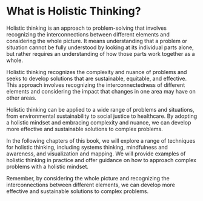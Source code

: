 What is Holistic Thinking?
=================================================================

Holistic thinking is an approach to problem-solving that involves recognizing the interconnections between different elements and considering the whole picture. It means understanding that a problem or situation cannot be fully understood by looking at its individual parts alone, but rather requires an understanding of how those parts work together as a whole.

Holistic thinking recognizes the complexity and nuance of problems and seeks to develop solutions that are sustainable, equitable, and effective. This approach involves recognizing the interconnectedness of different elements and considering the impact that changes in one area may have on other areas.

Holistic thinking can be applied to a wide range of problems and situations, from environmental sustainability to social justice to healthcare. By adopting a holistic mindset and embracing complexity and nuance, we can develop more effective and sustainable solutions to complex problems.

In the following chapters of this book, we will explore a range of techniques for holistic thinking, including systems thinking, mindfulness and awareness, and visualization and mapping. We will provide examples of holistic thinking in practice and offer guidance on how to approach complex problems with a holistic mindset.

Remember, by considering the whole picture and recognizing the interconnections between different elements, we can develop more effective and sustainable solutions to complex problems.
